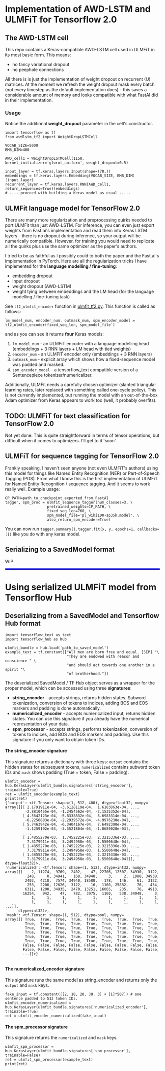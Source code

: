 # Implementation of AWD-LSTM and ULMFiT for Tensorflow 2.0

## The AWD-LSTM cell
This repo contains a Keras-compatible AWD-LSTM cell used in ULMFiT in its most basic form. This means:

* no fancy variational dropout
* no peephole connections

All there is is just the implementation of weight dropout on recurrent (U) matrices. At the moment we refresh the weight dropout mask every batch (not every timestep as the default implementation does) - this saves a considerable amount of memory and looks compatible with what FastAI did in their implementation.

### Usage
Notice the additional **weight_dropout** parameter in the cell's constructor.

```
import tensorflow as tf
from awdlstm_tf2 import WeightDropLSTMCell

VOCAB_SIZE=5000
EMB_DIM=400

AWD_cell1 = WeightDropLSTMCell(1150, kernel_initializer='glorot_uniform', weight_dropout=0.5)

input_layer = tf.keras.layers.Input(shape=(70,))
embeddings = tf.keras.layers.Embedding(VOCAB_SIZE, EMB_DIM)(input_layer)
recurrent_layer = tf.keras.layers.RNN(AWD_cell1, return_sequences=True)(embeddings)
# .... proceed with building a Keras model as usual .....

```

## ULMFit language model for TensorFlow 2.0
There are many more regularization and preprocessing quirks needed to port ULMFit than just AWD-LSTM. For inference, you can even just export weights from Fast.ai's implementation and read them into Keras LSTM layers - there is no dropout during inference, so your output will be numerically compatible. However, for training you would need to replicate all the quirks plus use the same optimizer as the paper's authors.

I tried to be as faithful as I possibly could to both the paper and the Fast.ai's implementation in PyTorch. Here are all the regularization tricks I have implemented for the **language modelling / fine-tuning**:

* embedding dropout
* input dropout
* weight dropout (AWD-LSTM)
* weight tying between embeddings and the LM head (for the language modelling / fine-tuning task)

See `tf2_ulmfit_encoder` function in [ulmfit_tf2.py](ulmfit_tf2.py). This function is called as follows: 
```
lm_model_num, encoder_num, outmask_num, spm_encoder_model = tf2_ulmfit_encoder(fixed_seq_len, spm_model_file`)
```

and as you can see it returns **four** Keras models:

1. `lm_model_num` - an ULMFiT encoder with a language modelling head (embeddings + 3 RNN layers + LM head with tied weights) 
2. `encoder_num` - an ULMFiT encoder only (embeddings + 3 RNN layers)
3. `outmask_num` - explicit array which shows how a fixed-sequence model was padded and masked.
4. `spm_encoder_model` - a tensorflow_text compatible version of a Sentencepiece tokenizer/numericalizer. 

Additionally, ULMFit needs a carefully chosen optimizer (slanted triangular learning rates, later replaced with something called one-cycle policy). This is not currently implemented, but running the model with an out-of-the-box Adam optimizer from Keras appears to work too (well, it probably overfits).

## TODO: ULMFiT for text classification for TensorFlow 2.0
Not yet done. This is quite straightforward in terms of tensor operations, but difficult when it comes to optimizers. I'll get to it 'soon'.

## ULMFiT for sequence tagging for TensorFlow 2.0
Frankly speaking, I haven't seen anyone (not even ULMFiT's authors) using this model for things like Named Entity Recognition (NER) or Part-of-Speech Tagging (POS). From what I know this is the first implementation of ULMFiT for Named Entity Recognition / sequence tagging. And it seems to work really well. Example usage:

```
CP_PATH=path_to_checkpoint_exported_from_FastAI
tagger, spm_proc = ulmfit_sequence_tagger(num_classes=3, \
                   pretrained_weights=CP_PATH, \
                   fixed_seq_len=768, \
                   spm_model_file='pl_wiki100-sp35k.model', \
                   also_return_spm_encoder=True)
```
You can now run `tagger.summary()`, `tagger.fit(x, y, epochs=1, callbacks=[])` like you do with any keras model.

## Serializing to a SavedModel format
WIP

<hr   style="border:2px solid blue"/>

# Using serialized ULMFiT model from Tensorflow Hub

## Deserializing from a SavedModel and Tensorflow Hub format

```
import tensorflow_text as text
import tensorflow_hub as hub

ulmfit_bundle = hub.load('path_to_saved_model')
example_text = tf.constant(["All men are born free and equal. [SEP] "\
                            "They are endowed with reason and conscience " \
                            "and should act towards one another in a spirit "\
                            "of brotherhood."])
```

The deserialized SavedModel / TF Hub object serves as a wrapper for the proper model, which can be accessed using three **signatures**:

* **string_encoder** - accepts strings, returns hidden states.
   Subword tokenization, conversion of tokens to indices, adding BOS and EOS markers and padding is done automatically.
* **numericalized_encoder** - accepts numericalized input, returns hidden states.
   You can use this signature if you already have the numerical representation of your data.
* **spm_processor** - accepts strings, performs tokenization, conversion of tokens to indices, add BOS and EOS markers and padding.
   Use this signature if you only want to obtain token IDs.



#### The string_encoder signature
This signature returns a dictionary with three keys: `output` contains the hidden states for subsequent tokens, `numericalized` contains subword token IDs and `mask` shows padding (True = token, False = padding).
```
ulmfit_encoder = hub.KerasLayer(ulmfit_bundle.signatures['string_encoder'], trainable=True)
ret = ulmfit_encoder(example_text)
print(ret)
{'output': <tf.Tensor: shape=(1, 512, 400), dtype=float32, numpy=
array([[[ 2.1791911e-04, -3.6128119e-04,  1.6183863e-04, ...,         
         -2.8810455e-04, -1.2454562e-04, -2.1535352e-04],             
        [ 4.5642123e-04, -5.8338832e-04,  3.6983314e-04, ...,         
         -6.2256883e-04, -2.2939572e-04, -4.9976230e-04],             
        [ 5.7463942e-04, -6.3404167e-04,  7.6492300e-04, ...,         
         -1.1259192e-03, -3.5521804e-05, -1.0689020e-03],             
        ...,                                                          
        [ 1.4855270e-03,  1.7452225e-03,  2.3215336e-03, ...,         
          7.3179911e-04,  3.2494958e-03,  1.5500648e-04],             
        [ 1.4855270e-03,  1.7452225e-03,  2.3215336e-03, ...,         
          7.3179911e-04,  3.2494958e-03,  1.5500648e-04],             
        [ 1.4855270e-03,  1.7452225e-03,  2.3215336e-03, ...,         
          7.3179911e-04,  3.2494958e-03,  1.5500648e-04]]], dtype=float32)>, 
'numericalized': <tf.Tensor: shape=(1, 512), dtype=int32, numpy=
array([[    2, 11274,  9769,  2402,    47, 22706, 12507, 34930,  3122,
          248,     0, 34941,   168, 34948,     3,     2,  1988, 34938,
         2402,  4218,  7574, 34940, 18580,   178,   146,    61,  3122,
          253,  2200, 12626,  3122,    16,  1160, 25882,    76,   454,
         6311,  1200, 34935,  2470, 13251, 16065,   235,    76,  4913,
        16254,   942,    47,   782,  3975,  1160,   538, 34948,     3,
            1,     1,     1,     1,     1,     1,     1,     1,     1,
            1,     1,     1,     1,     1,     1,     1,     1,     1, ...]],
      dtype=int32)>,
'mask': <tf.Tensor: shape=(1, 512), dtype=bool, numpy=
array([[ True,  True,  True,  True,  True,  True,  True,  True,  True,
         True,  True,  True,  True,  True,  True,  True,  True,  True,
         True,  True,  True,  True,  True,  True,  True,  True,  True,
         True,  True,  True,  True,  True,  True,  True,  True,  True,
         True,  True,  True,  True,  True,  True,  True,  True,  True,
         True,  True,  True,  True,  True,  True,  True,  True,  True,
        False, False, False, False, False, False, False, False, False,
        False, False, False, False, False, False, False, False, False,
        ...]]>}
		
```
#### The numericalized_encoder signature
This signature runs the same model as string_encoder and returns only the `output` and `mask` keys.

```
fake_input = tf.constant([[2, 10, 20, 30, 3] + [1]*507]) # one sentence padded to 512 token IDs.
ulmfit_encoder_numericalized = hub.KerasLayer(ulmfit_bundle.signatures['numericalized_encoder'], trainable=True)
ret = ulmfit_encoder_numericalized(fake_input)
```


#### The spm_processor signature
This signature returns the `numericalized` and `mask` keys.

```
ulmfit_spm_processor = hub.KerasLayer(ulmfit_bundle.signatures['spm_processor'], trainable=False)
ret = ulmfit_spm_processor(example_text)
print(ret)
```